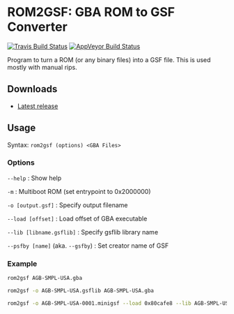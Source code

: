 ROM2GSF: GBA ROM to GSF Converter
==================================
[![Travis Build Status](https://travis-ci.org/loveemu/rom2gsf.svg?branch=master)](https://travis-ci.org/loveemu/rom2gsf) [![AppVeyor Build Status](https://ci.appveyor.com/api/projects/status/wfhyffhwtk5hqkh6/branch/master?svg=true)](https://ci.appveyor.com/project/loveemu/rom2gsf/branch/master)

Program to turn a ROM (or any binary files) into a GSF file. This is used mostly with manual rips.

Downloads
---------

- [Latest release](https://github.com/loveemu/rom2gsf/releases/latest)

Usage
-----

Syntax: `rom2gsf (options) <GBA Files>`

### Options

`--help`
  : Show help

`-m`
  : Multiboot ROM (set entrypoint to 0x2000000)

`-o [output.gsf]`
  : Specify output filename

`--load [offset]`
  : Load offset of GBA executable

`--lib [libname.gsflib]`
  : Specify gsflib library name

`--psfby [name]` (aka. `--gsfby`)
  : Set creator name of GSF

### Example

```bash
rom2gsf AGB-SMPL-USA.gba
```

```bash
rom2gsf -o AGB-SMPL-USA.gsflib AGB-SMPL-USA.gba
```

```bash
rom2gsf -o AGB-SMPL-USA-0001.minigsf --load 0x80cafe8 --lib AGB-SMPL-USA.gsflib --psfby loveemu param.bin
```
